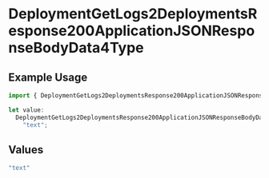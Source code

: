 # DeploymentGetLogs2DeploymentsResponse200ApplicationJSONResponseBodyData4Type

## Example Usage

```typescript
import { DeploymentGetLogs2DeploymentsResponse200ApplicationJSONResponseBodyData4Type } from "@orq-ai/node/models/operations";

let value:
  DeploymentGetLogs2DeploymentsResponse200ApplicationJSONResponseBodyData4Type =
    "text";
```

## Values

```typescript
"text"
```